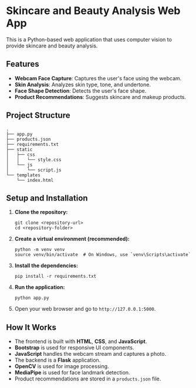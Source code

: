 # Skincare and Beauty Analysis Web App

This is a Python-based web application that uses computer vision to provide skincare and beauty analysis.

## Features

- **Webcam Face Capture**: Captures the user's face using the webcam.
- **Skin Analysis**: Analyzes skin type, tone, and undertone.
- **Face Shape Detection**: Detects the user's face shape.
- **Product Recommendations**: Suggests skincare and makeup products.

## Project Structure

```
.
├── app.py
├── products.json
├── requirements.txt
├── static
│   ├── css
│   │   └── style.css
│   └── js
│       └── script.js
└── templates
    └── index.html
```

## Setup and Installation

1.  **Clone the repository:**

    ```
    git clone <repository-url>
    cd <repository-folder>
    ```

2.  **Create a virtual environment (recommended):**

    ```
    python -m venv venv
    source venv/bin/activate  # On Windows, use `venv\Scripts\activate`
    ```

3.  **Install the dependencies:**

    ```
    pip install -r requirements.txt
    ```

4.  **Run the application:**

    ```
    python app.py
    ```

5.  Open your web browser and go to `http://127.0.0.1:5000`.

## How It Works

- The frontend is built with **HTML**, **CSS**, and **JavaScript**.
- **Bootstrap** is used for responsive UI components.
- **JavaScript** handles the webcam stream and captures a photo.
- The backend is a **Flask** application.
- **OpenCV** is used for image processing.
- **MediaPipe** is used for face landmark detection.
- Product recommendations are stored in a `products.json` file.
